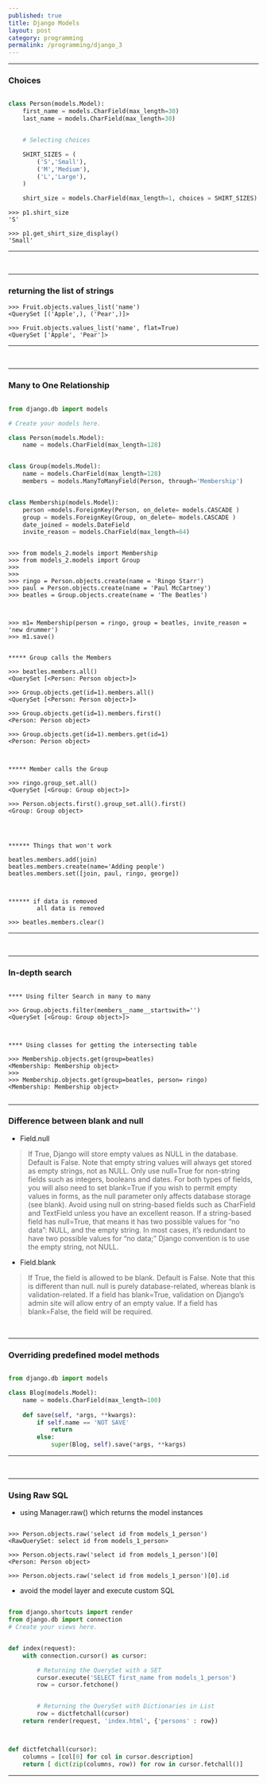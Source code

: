 ```yaml
---
published: true
title: Django Models
layout: post
category: programming
permalink: /programming/django_3
---
```



<hr>

### Choices 

``` python 

class Person(models.Model):
    first_name = models.CharField(max_length=30)
    last_name = models.CharField(max_length=30)


    # Selecting choices

    SHIRT_SIZES = (
        ('S','Small'),
        ('M','Medium'),
        ('L','Large'),
    )

    shirt_size = models.CharField(max_length=1, choices = SHIRT_SIZES)

```


```
>>> p1.shirt_size
'S'

>>> p1.get_shirt_size_display()
'Small'

```

<hr>

<br>



<hr>

### returning the list of strings 


```
>>> Fruit.objects.values_list('name')
<QuerySet [('Apple',), ('Pear',)]>

>>> Fruit.objects.values_list('name', flat=True)
<QuerySet ['Apple', 'Pear']>

```

<hr>


<br>



<hr>

### Many to One Relationship 


```python

from django.db import models

# Create your models here.

class Person(models.Model):
    name = models.CharField(max_length=128)


class Group(models.Model):
    name = models.CharField(max_length=128)
    members = models.ManyToManyField(Person, through='Membership')


class Membership(models.Model):
    person =models.ForeignKey(Person, on_delete= models.CASCADE )
    group = models.ForeignKey(Group, on_delete= models.CASCADE )
    date_joined = models.DateField
    invite_reason = models.CharField(max_length=64)

```



```

>>> from models_2.models import Membership
>>> from models_2.models import Group
>>> 
>>> 
>>> ringo = Person.objects.create(name = 'Ringo Starr')
>>> paul = Person.objects.create(name = 'Paul McCartney')
>>> beatles = Group.objects.create(name = 'The Beatles')



>>> m1= Membership(person = ringo, group = beatles, invite_reason = 'new drummer')
>>> m1.save()


***** Group calls the Members 

>>> beatles.members.all()
<QuerySet [<Person: Person object>]>

>>> Group.objects.get(id=1).members.all()
<QuerySet [<Person: Person object>]>

>>> Group.objects.get(id=1).members.first()
<Person: Person object>

>>> Group.objects.get(id=1).members.get(id=1)
<Person: Person object>



***** Member calls the Group 

>>> ringo.group_set.all()
<QuerySet [<Group: Group object>]>

>>> Person.objects.first().group_set.all().first()
<Group: Group object>




****** Things that won't work 

beatles.members.add(join)
beatles.members.create(name='Adding people')
beatles.members.set([join, paul, ringo, george])



****** if data is removed 
        all data is removed

>>> beatles.members.clear() 

```

<hr>
 
<br>



<hr>

### In-depth search 


``` 

**** Using filter Search in many to many

>>> Group.objects.filter(members__name__startswith='')
<QuerySet [<Group: Group object>]>



**** Using classes for getting the intersecting table 

>>> Membership.objects.get(group=beatles)
<Membership: Membership object>
>>> 
>>> Membership.objects.get(group=beatles, person= ringo)
<Membership: Membership object>


```

<hr>


### Difference between blank and null 

- Field.null

> If True, Django will store empty values as NULL in the database. Default is False.
Note that empty string values will always get stored as empty strings, not as NULL. Only use null=True for non-string fields such as integers, booleans and dates. For both types of fields, you will also need to set blank=True if you wish to permit empty values in forms, as the null parameter only affects database storage (see blank).
Avoid using null on string-based fields such as CharField and TextField unless you have an excellent reason. If a string-based field has null=True, that means it has two possible values for “no data”: NULL, and the empty string. In most cases, it’s redundant to have two possible values for “no data;” Django convention is to use the empty string, not NULL.


- Field.blank

> If True, the field is allowed to be blank. Default is False.
Note that this is different than null. null is purely database-related, whereas blank is validation-related. If a field has blank=True, validation on Django’s admin site will allow entry of an empty value. If a field has blank=False, the field will be required.



<br>


<hr>

### Overriding predefined model methods 

```python

from django.db import models

class Blog(models.Model):
    name = models.CharField(max_length=100)
    
    def save(self, *args, **kwargs):
        if self.name == 'NOT SAVE'
            return 
        else:
            super(Blog, self).save(*args, **kargs)

```


<hr>


<br>

<hr> 

### Using Raw SQL 

- using Manager.raw() which returns the model instances 

``` 

>>> Person.objects.raw('select id from models_1_person')
<RawQuerySet: select id from models_1_person>

>>> Person.objects.raw('select id from models_1_person')[0]
<Person: Person object>

>>> Person.objects.raw('select id from models_1_person')[0].id

```

- avoid the model layer and execute custom SQL 

``` python

from django.shortcuts import render
from django.db import connection
# Create your views here.


def index(request):
    with connection.cursor() as cursor:

        # Returning the QuerySet with a SET
        cursor.execute('SELECT first_name from models_1_person')
        row = cursor.fetchone()


        # Returning the QuerySet with Dictionaries in List
        row = dictfetchall(cursor)
    return render(request, 'index.html', {'persons' : row})



def dictfetchall(cursor):
    columns = [col[0] for col in cursor.description]
    return [ dict(zip(columns, row)) for row in cursor.fetchall()]

```


<hr>





